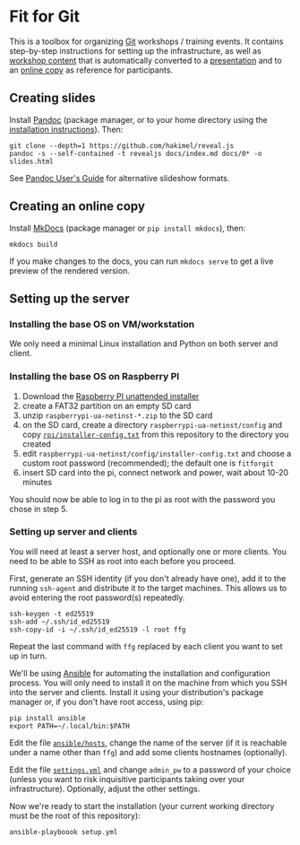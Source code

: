 Fit for Git
===========

This is a toolbox for organizing [Git](https://git-scm.com) workshops /
training events. It contains step-by-step instructions for setting up the
infrastructure, as well as [workshop content](docs/) that is
automatically converted to a
[presentation](http://nome.github.io/FitForGit/slides.html) and to an [online
copy](http://nome.github.io/FitForGit) as reference for participants.

Creating slides
---------------

Install [Pandoc](https://pandoc.org) (package manager, or to your home
directory using the [installation
instructions](http://pandoc.org/installing.html)). Then:

    git clone --depth=1 https://github.com/hakimel/reveal.js
    pandoc -s --self-contained -t revealjs docs/index.md docs/0* -o slides.html

See [Pandoc User's
Guide](http://pandoc.org/MANUAL.html#producing-slide-shows-with-pandoc) for
alternative slideshow formats.

Creating an online copy
-----------------------

Install [MkDocs](http://www.mkdocs.org/) (package manager or `pip install
mkdocs`), then:

    mkdocs build

If you make changes to the docs, you can run `mkdocs serve` to get a live
preview of the rendered version.

Setting up the server
---------------------

### Installing the base OS on VM/workstation

We only need a minimal Linux installation and Python on both server and client.

### Installing the base OS on Raspberry PI ###

1. Download the [Raspberry PI unattended installer](https://github.com/FooDeas/raspberrypi-ua-netinst)
2. create a FAT32 partition on an empty SD card
3. unzip `raspberrypi-ua-netinst-*.zip` to the SD card
4. on the SD card, create a directory `raspberrypi-ua-netinst/config` and copy
   [`rpi/installer-config.txt`](rpi/installer-config.txt) from this repository
   to the directory you created
5. edit `raspberrypi-ua-netinst/config/installer-config.txt` and choose a
   custom root password (recommended); the default one is `fitforgit`
6. insert SD card into the pi, connect network and power, wait about 10-20 minutes

You should now be able to log in to the pi as root with the password you chose in step 5.

### Setting up server and clients ###

You will need at least a server host, and optionally one or more clients. You
need to be able to SSH as root into each before you proceed.

First, generate an SSH identity (if you don't already have one), add it to the
running `ssh-agent` and distribute it to the target machines. This allows us to
avoid entering the root password(s) repeatedly.

    ssh-keygen -t ed25519
    ssh-add ~/.ssh/id_ed25519
    ssh-copy-id -i ~/.ssh/id_ed25519 -l root ffg

Repeat the last command with `ffg` replaced by each client you want to set up
in turn.

We'll be using [Ansible](https://ansible.com) for automating the installation
and configuration process. You will only need to install it on the machine from
which you SSH into the server and clients. Install it using your distribution's
package manager or, if you don't have root access, using pip:

    pip install ansible
    export PATH=~/.local/bin:$PATH

Edit the file [`ansible/hosts`](ansible/hosts), change the name of the server
(if it is reachable under a name other than `ffg`) and add some clients
hostnames (optionally).

Edit the file [`settings.yml`](settings.yml) and change `admin_pw` to a password of
your choice (unless you want to risk inquisitive participants taking over your
infrastructure). Optionally, adjust the other settings.

Now we're ready to start the installation (your current working directory must
be the root of this repository):

    ansible-playboook setup.yml

